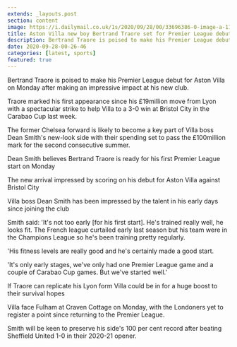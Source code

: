 ```yaml
---
extends: _layouts.post
section: content
image: https://i.dailymail.co.uk/1s/2020/09/28/00/33696386-0-image-a-11_1601248888671.jpg 
title: Aston Villa new boy Bertrand Traore set for Premier League debut against Fulham 
description: Bertrand Traore is poised to make his Premier League debut for Aston Villa on Monday against Fulham after making an impressive impact at his new club. 
date: 2020-09-28-00-26-46 
categories: [latest, sports] 
featured: true 
--- 
```

Bertrand Traore is poised to make his Premier League debut for Aston Villa on Monday after making an impressive impact at his new club.

Traore marked his first appearance since his £19million move from Lyon with a spectacular strike to help Villa to a 3-0 win at Bristol City in the Carabao Cup last week.

The former Chelsea forward is likely to become a key part of Villa boss Dean Smith's new-look side with their spending set to pass the £100million mark for the second consecutive summer.

Dean Smith believes Bertrand Traore is ready for his first Premier League start on Monday

The new arrival impressed by scoring on his debut for Aston Villa against Bristol City 

Villa boss Dean Smith has been impressed by the talent in his early days since joining the club 

Smith said: 'It's not too early [for his first start]. He's trained really well, he looks fit. The French league curtailed early last season but his team were in the Champions League so he's been training pretty regularly.

'His fitness levels are really good and he's certainly made a good start. 

'It's only early stages, we've only had one Premier League game and a couple of Carabao Cup games. But we've started well.' 

If Traore can replicate his Lyon form Villa could be in for a huge boost to their survival hopes

Villa face Fulham at Craven Cottage on Monday, with the Londoners yet to register a point since returning to the Premier League.  

Smith will be keen to preserve his side's 100 per cent record after beating Sheffield United 1-0 in their 2020-21 opener.  


